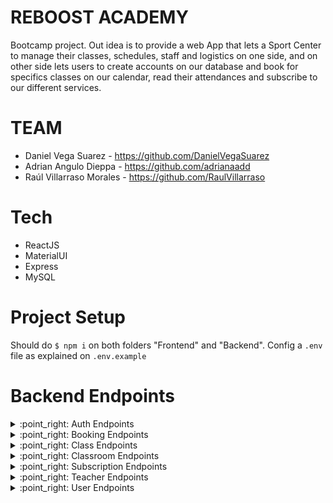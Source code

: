 # REBOOST ACADEMY
Bootcamp project. Out idea is to provide a web App that lets a Sport Center to manage their classes, schedules, staff and logistics on one side, and on other side lets users to create accounts on our database and book for specifics classes on our calendar, read their attendances and subscribe to our different services.

# TEAM

- Daniel Vega Suarez - https://github.com/DanielVegaSuarez
- Adrian Angulo Dieppa - https://github.com/adrianaadd
- Raúl Villarraso Morales - https://github.com/RaulVillarraso

# Tech

- ReactJS
- MaterialUI
- Express
- MySQL

# Project Setup
Should do `$ npm i` on both folders "Frontend" and "Backend".
Config a `.env` file as explained on `.env.example`

# Backend Endpoints

<details>
<summary>:point_right: Auth Endpoints</summary>

| METHOD | ENDPOINT                  | TOKEN | ROLE         | DESCRIPTION                        | POST PARAMS                | RETURNS                              |
| ------ | ------------------------- | ----- | ------------ | ---------------------------------- | -------------------------- | -------------------------------|
| POST   | /signup                   | NO    | Client       | Creates an account                 | -                          | { token, rol }                 |
| POST   | /login                    | NO    | Client       | Logs in with corresponding account | -                          | { token, rol }                 |

</details>

<details>
<summary>:point_right: Booking Endpoints</summary>

| METHOD | ENDPOINT                  | TOKEN  | ROLE         | DESCRIPTION                               | POST PARAMS                | RETURNS                        |
| ------ | ------------------------- | ------ | ------------ | ----------------------------------------- | -------------------------- | -------------------------------|
| GET    | /                         | YES    | Client       | Gets all bookings                         | -                          | [{ booking }]                  |
| GET    | /:id                      | YES    | Client       | Gets one booking                          | booking_id                 | { booking }                    |
| GET    | /clase/classroom/:id      | YES    | Client       | Gets all classes and teachers for booking | booking_id                 | { booking }                    |
| POST   | /                         | YES    | Admin        | Creates a booking                         | -                          | Booking created sucessfully    |
| PUT    | /:id                      | YES    | Admin        | Updates a specific booking                | booking_id                 | Booking updated successfully   |
| DELETE | /:id                      | YES    | Admin        | Deletes a specific booking                | booking_id                 | Booking deleted sucessfully    |

</details>

<details>
<summary>:point_right: Class Endpoints</summary>
   
> ***Note:***  Class is a VSCode reserved word, so instead we used the word in Spanish "clase" 

| METHOD | ENDPOINT                  | TOKEN  | ROLE         | DESCRIPTION                               | POST PARAMS                | RETURNS                        |
| ------ | ------------------------- | ------ | ------------ | ----------------------------------------- | -------------------------- | -------------------------------|
| GET    | /                         | YES    | Client       | Gets all classes                          | -                          | [{ classes }]                  |
| GET    | /:id                      | YES    | Admin        | Gets one class                            | class_id                   | { class   }                    |
| GET    | /count/:id                | YES    | Admin        | Gets a count of classes by Teacher        | class_id                   | { class, teacherCount }        |
| POST   | /                         | YES    | Admin        | Creates a class                           | -                          | Class created sucessfully      |
| PUT    | /:id                      | YES    | Admin        | Updates a specific class                  | booking_id                 | Class updated successfully     |
| DELETE | /:id                      | YES    | Admin        | Deletes a specific class                  | booking_id                 | Class deleted sucessfully      |

</details>

<details>
<summary>:point_right: Classroom Endpoints</summary>

| METHOD | ENDPOINT                  | TOKEN  | ROLE         | DESCRIPTION                               | POST PARAMS                | RETURNS                        |
| ------ | ------------------------- | ------ | ------------ | ----------------------------------------- | -------------------------- | -------------------------------|
| GET    | /                         | YES    | Admin        | Gets all classrooms                       | -                          | [{ booking }]                  |
| GET    | /:id                      | YES    | Admin        | Gets one classroom                        | classroom_id               | { classroom }                  |
| GET    | /:id/clase                | YES    | Admin        | Gets the classroom related to a class     | classroom_id               | { classroom }                  |
| POST   | /                         | YES    | Admin        | Creates a classroom                       | -                          | Classroom created sucessfully  |
| PUT    | /:id                      | YES    | Admin        | Updates a specific classroom              | classroom_id               | Classroom updated successfully |
| DELETE | /:id                      | YES    | Admin        | Deletes a specific classroom              | classroom_id               | Classroom deleted sucessfully  |

</details>

<details>
<summary>:point_right: Subscription Endpoints</summary>

| METHOD | ENDPOINT                  | TOKEN  | ROLE         | DESCRIPTION                               | POST PARAMS                | RETURNS                           |
| ------ | ------------------------- | ------ | ------------ | ----------------------------------------- | -------------------------- | --------------------------------- |
| GET    | /                         | YES    | Client       | Gets all subscriptions                    | -                          | [{ subscriptions }]               |
| GET    | /:id                      | YES    | Client       | Gets one subscription                     | subscription_id            | { subscription }                  |
| POST   | /                         | YES    | Admin        | Creates a subscription                    | -                          | Subscription created sucessfully  |
| PUT    | /:id                      | YES    | Admin        | Updates a specific subscription           | subscription_id            | Subscription updated successfully |
| DELETE | /:id                      | YES    | Admin        | Deletes a specific subscription           | subscription_id            | Subscription deleted sucessfully  |

</details>

<details>
<summary>:point_right: Teacher Endpoints</summary>

| METHOD | ENDPOINT                  | TOKEN  | ROLE         | DESCRIPTION                               | POST PARAMS                | RETURNS                           |
| ------ | ------------------------- | ------ | ------------ | ----------------------------------------- | -------------------------- | --------------------------------- |
| GET    | /                         | YES    | Client       | Gets all teachers                         | -                          | [{ teachers }]                    |
| GET    | /:id                      | YES    | Client       | Gets one teacher                          | teacher_id                 | { teacher }                       |
| POST   | /                         | YES    | Admin        | Creates a teacher                         | -                          | Teacher created sucessfully       |
| PUT    | /:id                      | YES    | Admin        | Updates a specific teacher                | teacher_id                 | Teacher updated successfully      |
| DELETE | /:id                      | YES    | Admin        | Deletes a specific teacher                | teacher_id                 | Teacher deleted sucessfully       |

</details>

<details>
<summary>:point_right: User Endpoints</summary>

| METHOD | ENDPOINT                  | TOKEN  | ROLE         | DESCRIPTION                               | POST PARAMS                | RETURNS                           |
| ------ | ------------------------- | ------ | ------------ | ----------------------------------------- | -------------------------- | --------------------------------- |
| GET    | /profile                  | YES    | Client       | Gets the profile of the login user        | -                          | { user }                          |
| GET    | /suscription              | YES    | Client       | Gets the actual suscription of user       | -                          | { suscription }                   |
| GET    | /                         | YES    | Client       | Gets all users                            | -                          | [{ users }]                       |
| GET    | /userbooking/:id          | YES    | Client       | Gets all user's bookings                  | user_id                    | { user.bookings }                 |
| GET    | /:id                      | YES    | Client       | Gets a specific user                      | user_id                    | { user }                          |
| GET    | /booking/:id              | YES    | Client       | Gets the classes the user is booked       | user_id                    | [{ classes }]                     |
| POST   | /                         | YES    | Client       | Creates a user                            | -                          | User created successfully         |
| POST   | /userbooking              | YES    | Client       | Books a user to a booking                 | -                          | Booked successfully               |
| DELETE | /userbooking/delete       | YES    | Client       | Deletes the booking of a user             | -                          | User booking deleted              |
| PUT    | /:id                      | YES    | Client       | Updates a specific user                   | user_id                    | User updated successfully         |
| DELETE | /:id                      | YES    | Admin        | Deletes a specific user                   | user_id                    | User deleted sucessfully          |

</details>
